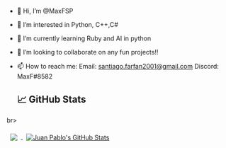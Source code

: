 - 👋 Hi, I’m @MaxFSP
- 👀 I’m interested in Python, C++,C#
- 🌱 I’m currently learning Ruby and AI in python
- 💞️ I’m looking to collaborate on any fun projects!!
- 📫 How to reach me:
    Email: santiago.farfan2001@gmail.com
    Discord: MaxF#8582
    
    ## &#x1f4c8; GitHub Stats
br>

<a href="https://github.com/MaxFSP">
  <img align="center" style="margin:0.5rem" src="https://github-readme-stats.vercel.app/api/top-langs/?username=MaxFSP&hide=html,css,smali,cMake&title_color=ffffff&text_color=c9cacc&icon_color=4AB197&bg_color=1A2B34" />
</a>

<a href="https://github.com/MaxFSP">
  <img align="center" style="margin:0.5rem" src="https://github-readme-stats.vercel.app/api?username=MaxFSP&show_icons=true&line_height=27&count_private=true&title_color=ffffff&text_color=c9cacc&icon_color=4AB097&bg_color=1A2B34" alt="Juan Pablo's GitHub Stats" />
</a>

<br>
<br>
